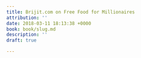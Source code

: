 ```yaml
---
title: Brijit.com on Free Food for Millionaires
attribution: ''
date: 2018-03-11 18:13:38 +0000
book: book/slug.md
description: ''
draft: true

---
```

